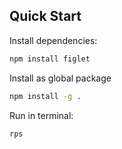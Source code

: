 ## Quick Start

Install dependencies:

```sh
npm install figlet
```

Install as global package
```sh
npm install -g .
```

Run in terminal:
```sh
rps
```